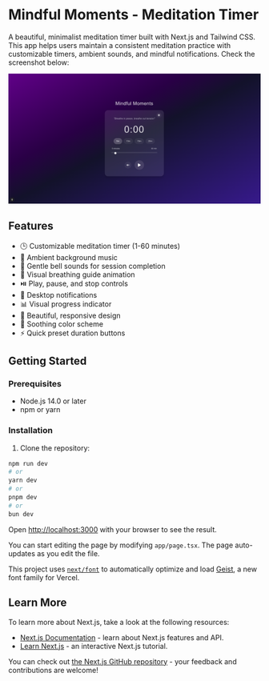 # Mindful Moments - Meditation Timer

A beautiful, minimalist meditation timer built with Next.js and Tailwind CSS. This app helps users maintain a consistent meditation practice with customizable timers, ambient sounds, and mindful notifications.
Check the screenshot below:

![Mindful Moments Screenshot](public/photos/web-app-screenshot.png)
## Features

- 🕒 Customizable meditation timer (1-60 minutes)
- 🎵 Ambient background music
- 🔔 Gentle bell sounds for session completion
- 💨 Visual breathing guide animation
- ⏯️ Play, pause, and stop controls
- 📱 Desktop notifications
- 📊 Visual progress indicator
- 🎨 Beautiful, responsive design
- 🌙 Soothing color scheme
- ⚡ Quick preset duration buttons

## Getting Started

### Prerequisites

- Node.js 14.0 or later
- npm or yarn

### Installation

1. Clone the repository:

```bash
npm run dev
# or
yarn dev
# or
pnpm dev
# or
bun dev
```

Open [http://localhost:3000](http://localhost:3000) with your browser to see the result.

You can start editing the page by modifying `app/page.tsx`. The page auto-updates as you edit the file.

This project uses [`next/font`](https://nextjs.org/docs/app/building-your-application/optimizing/fonts) to automatically optimize and load [Geist](https://vercel.com/font), a new font family for Vercel.

## Learn More

To learn more about Next.js, take a look at the following resources:

- [Next.js Documentation](https://nextjs.org/docs) - learn about Next.js features and API.
- [Learn Next.js](https://nextjs.org/learn) - an interactive Next.js tutorial.

You can check out [the Next.js GitHub repository](https://github.com/vercel/next.js) - your feedback and contributions are welcome!

